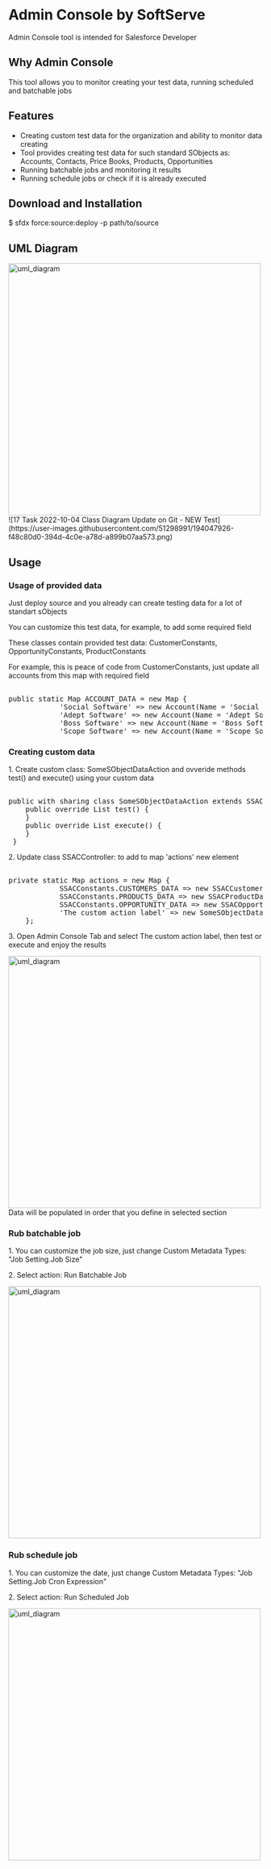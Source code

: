 <h1>Admin Console by SoftServe</h1>
<p>Admin Console tool is intended for Salesforce Developer</p>
<h2>Why Admin Console</h2>
<p>This tool allows you to monitor creating your test data, running scheduled and batchable jobs</p>
<h2>Features</h2>
<ul>
  <li>Creating custom test data for the organization and ability to monitor data creating</li>
  <li>Tool provides creating test data for such standard SObjects as: Accounts, Contacts, Price Books, Products, Opportunities</li>
  <li>Running batchable jobs and monitoring it results</li>
  <li>Running schedule jobs or check if it is already executed</li>
</ul>
<h2>Download and Installation</h2>
<p>$ sfdx force:source:deploy -p path/to/source</p>
<h2>UML Diagram</h2>
<img width="500" alt="uml_diagram" src="https://user-images.githubusercontent.com/30637510/138530463-5bd61aca-f9ef-4cf4-a2cf-5b0b4b9b80bc.png" style="max-width: 100%;">
![17 Task 2022-10-04 Class Diagram Update on Git - NEW Test](https://user-images.githubusercontent.com/51298991/194047926-f48c80d0-394d-4c0e-a78d-a899b07aa573.png)

<h2>Usage</h2>
<h3>Usage of provided data</h3>
<p>Just deploy source and you already can create testing data for a lot of standart sObjects</p>
<p>You can customize this test data, for example, to add some required field</p>
<p>These classes contain provided test data: CustomerConstants, OpportunityConstants, ProductConstants</p>
<p>For example, this is peace of code from CustomerConstants, just update all accounts from this map with required field</p>
<pre> 
public static Map<String, Account> ACCOUNT_DATA = new Map<String, Account> {
            'Social Software' => new Account(Name = 'Social Software'),
            'Adept Software' => new Account(Name = 'Adept Software'),
            'Boss Software' => new Account(Name = 'Boss Software'),
            'Scope Software' => new Account(Name = 'Scope Software')};
</pre>
<h3>Creating custom data</h3>
<p>1. Create custom class: SomeSObjectDataAction and ovveride methods test() and execute() using your custom data</p>
<pre> 
public with sharing class SomeSObjectDataAction extends SSACAsyncAction {
    public override List<SSACResult> test() {
    }
    public override List<SSACResult> execute() {
    }
 }
</pre>
<p>2. Update class SSACController: to add to map 'actions' new element</p>
<pre> 
private static Map<String, ISSACAction> actions = new Map<String, ISSACAction> {
            SSACConstants.CUSTOMERS_DATA => new SSACCustomerDataAction(),
            SSACConstants.PRODUCTS_DATA => new SSACProductDataAction(),
            SSACConstants.OPPORTUNITY_DATA => new SSACOpportunityDataAction(),
            <span class="pl-v">'The custom action label' => new SomeSObjectDataAction()</span>
    };
</pre>
<p>3. Open Admin Console Tab and select The custom action label, then test or execute and enjoy the results</p>
<img width="500" alt="uml_diagram" src="https://user-images.githubusercontent.com/30637510/138532513-a59fbf41-bba1-4800-9812-ba9238b3b22d.png" style="max-width: 100%;">
Data will be populated in order that you define in selected section
<h3>Rub batchable job</h3>
<p>1. You can customize the job size, just change Custom Metadata Types: "Job Setting.Job Size"</p>
<p>2. Select action: Run Batchable Job</p>
<img width="500" alt="uml_diagram" src="https://user-images.githubusercontent.com/30637510/138532714-af8bba3d-3e2f-490c-9e38-c189ef0c216d.png" style="max-width: 100%;">
<h3>Rub schedule job</h3>
<p>1. You can customize the date, just change Custom Metadata Types: "Job Setting.Job Cron Expression"</p>
<p>2. Select action: Run Scheduled Job</p>
<img width="500" alt="uml_diagram" src="https://user-images.githubusercontent.com/30637510/138532777-450d6619-cd2a-408c-badc-60ad286e4972.png" style="max-width: 100%;">
